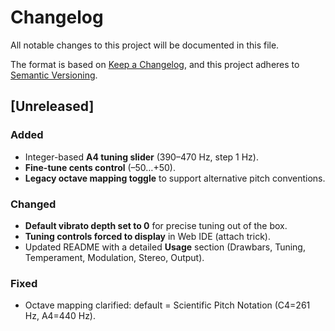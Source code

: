 # Changelog
All notable changes to this project will be documented in this file.

The format is based on [Keep a Changelog](https://keepachangelog.com/en/1.0.0/),
and this project adheres to [Semantic Versioning](https://semver.org/spec/v2.0.0.html).

## [Unreleased]

### Added
- Integer-based **A4 tuning slider** (390–470 Hz, step 1 Hz).
- **Fine-tune cents control** (–50…+50).
- **Legacy octave mapping toggle** to support alternative pitch conventions.

### Changed
- **Default vibrato depth set to 0** for precise tuning out of the box.
- **Tuning controls forced to display** in Web IDE (attach trick).
- Updated README with a detailed **Usage** section (Drawbars, Tuning, Temperament, Modulation, Stereo, Output).

### Fixed
- Octave mapping clarified: default = Scientific Pitch Notation (C4=261 Hz, A4=440 Hz).
